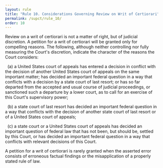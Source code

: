 ```yaml
---
layout: rule
title: "Rule 10. Considerations Governing Review on Writ of Certiorari"
permalink: /supct/rule_10/
order: 10
---
```


Review on a writ of certiorari is not a matter of right, but of judicial discretion. A petition for a writ of certiorari will be granted only for compelling reasons. The following, although neither controlling nor fully measuring the Court's discretion, indicate the character of the reasons the Court considers:

&nbsp;&nbsp;(a) a United States court of appeals has entered a decision in conflict with the decision of another United States court of appeals on the same important matter; has decided an important federal question in a way that conflicts with a decision by a state court of last resort; or has so far departed from the accepted and usual course of judicial proceedings, or sanctioned such a departure by a lower court, as to call for an exercise of this Court's supervisory power;

&nbsp;&nbsp;(b) a state court of last resort has decided an important federal question in a way that conflicts with the decision of another state court of last resort or of a United States court of appeals;

&nbsp;&nbsp;(c) a state court or a United States court of appeals has decided an important question of federal law that has not been, but should be, settled by this Court, or has decided an important federal question in a way that conflicts with relevant decisions of this Court.

A petition for a writ of certiorari is rarely granted when the asserted error consists of erroneous factual findings or the misapplication of a properly stated rule of law.